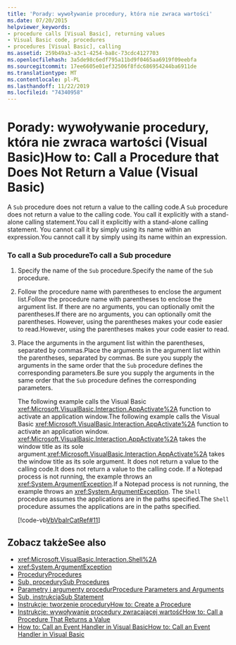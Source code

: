 ```yaml
---
title: 'Porady: wywoływanie procedury, która nie zwraca wartości'
ms.date: 07/20/2015
helpviewer_keywords:
- procedure calls [Visual Basic], returning values
- Visual Basic code, procedures
- procedures [Visual Basic], calling
ms.assetid: 259b49a3-a3c1-4254-ba8c-73cdc4127703
ms.openlocfilehash: 3a5de98c6edf795a11bd9f0465aa6919f09eebfa
ms.sourcegitcommit: 17ee6605e01ef32506f8fdc686954244ba6911de
ms.translationtype: MT
ms.contentlocale: pl-PL
ms.lasthandoff: 11/22/2019
ms.locfileid: "74340958"
---
```

# <a name="how-to-call-a-procedure-that-does-not-return-a-value-visual-basic"></a><span data-ttu-id="ddfda-102">Porady: wywoływanie procedury, która nie zwraca wartości (Visual Basic)</span><span class="sxs-lookup"><span data-stu-id="ddfda-102">How to: Call a Procedure that Does Not Return a Value (Visual Basic)</span></span>
<span data-ttu-id="ddfda-103">A `Sub` procedure does not return a value to the calling code.</span><span class="sxs-lookup"><span data-stu-id="ddfda-103">A `Sub` procedure does not return a value to the calling code.</span></span> <span data-ttu-id="ddfda-104">You call it explicitly with a stand-alone calling statement.</span><span class="sxs-lookup"><span data-stu-id="ddfda-104">You call it explicitly with a stand-alone calling statement.</span></span> <span data-ttu-id="ddfda-105">You cannot call it by simply using its name within an expression.</span><span class="sxs-lookup"><span data-stu-id="ddfda-105">You cannot call it by simply using its name within an expression.</span></span>  
  
### <a name="to-call-a-sub-procedure"></a><span data-ttu-id="ddfda-106">To call a Sub procedure</span><span class="sxs-lookup"><span data-stu-id="ddfda-106">To call a Sub procedure</span></span>  
  
1. <span data-ttu-id="ddfda-107">Specify the name of the `Sub` procedure.</span><span class="sxs-lookup"><span data-stu-id="ddfda-107">Specify the name of the `Sub` procedure.</span></span>  
  
2. <span data-ttu-id="ddfda-108">Follow the procedure name with parentheses to enclose the argument list.</span><span class="sxs-lookup"><span data-stu-id="ddfda-108">Follow the procedure name with parentheses to enclose the argument list.</span></span> <span data-ttu-id="ddfda-109">If there are no arguments, you can optionally omit the parentheses.</span><span class="sxs-lookup"><span data-stu-id="ddfda-109">If there are no arguments, you can optionally omit the parentheses.</span></span> <span data-ttu-id="ddfda-110">However, using the parentheses makes your code easier to read.</span><span class="sxs-lookup"><span data-stu-id="ddfda-110">However, using the parentheses makes your code easier to read.</span></span>  
  
3. <span data-ttu-id="ddfda-111">Place the arguments in the argument list within the parentheses, separated by commas.</span><span class="sxs-lookup"><span data-stu-id="ddfda-111">Place the arguments in the argument list within the parentheses, separated by commas.</span></span> <span data-ttu-id="ddfda-112">Be sure you supply the arguments in the same order that the `Sub` procedure defines the corresponding parameters.</span><span class="sxs-lookup"><span data-stu-id="ddfda-112">Be sure you supply the arguments in the same order that the `Sub` procedure defines the corresponding parameters.</span></span>  
  
     <span data-ttu-id="ddfda-113">The following example calls the Visual Basic <xref:Microsoft.VisualBasic.Interaction.AppActivate%2A> function to activate an application window.</span><span class="sxs-lookup"><span data-stu-id="ddfda-113">The following example calls the Visual Basic <xref:Microsoft.VisualBasic.Interaction.AppActivate%2A> function to activate an application window.</span></span> <span data-ttu-id="ddfda-114"><xref:Microsoft.VisualBasic.Interaction.AppActivate%2A> takes the window title as its sole argument.</span><span class="sxs-lookup"><span data-stu-id="ddfda-114"><xref:Microsoft.VisualBasic.Interaction.AppActivate%2A> takes the window title as its sole argument.</span></span> <span data-ttu-id="ddfda-115">It does not return a value to the calling code.</span><span class="sxs-lookup"><span data-stu-id="ddfda-115">It does not return a value to the calling code.</span></span> <span data-ttu-id="ddfda-116">If a Notepad process is not running, the example throws an <xref:System.ArgumentException>.</span><span class="sxs-lookup"><span data-stu-id="ddfda-116">If a Notepad process is not running, the example throws an <xref:System.ArgumentException>.</span></span> <span data-ttu-id="ddfda-117">The `Shell` procedure assumes the applications are in the paths specified.</span><span class="sxs-lookup"><span data-stu-id="ddfda-117">The `Shell` procedure assumes the applications are in the paths specified.</span></span>  
  
     [!code-vb[VbVbalrCatRef#11](~/samples/snippets/visualbasic/VS_Snippets_VBCSharp/VbVbalrCatRef/VB/Class1.vb#11)]  
  
## <a name="see-also"></a><span data-ttu-id="ddfda-118">Zobacz także</span><span class="sxs-lookup"><span data-stu-id="ddfda-118">See also</span></span>

- <xref:Microsoft.VisualBasic.Interaction.Shell%2A>
- <xref:System.ArgumentException>
- [<span data-ttu-id="ddfda-119">Procedury</span><span class="sxs-lookup"><span data-stu-id="ddfda-119">Procedures</span></span>](./index.md)
- [<span data-ttu-id="ddfda-120">Sub, procedury</span><span class="sxs-lookup"><span data-stu-id="ddfda-120">Sub Procedures</span></span>](./sub-procedures.md)
- [<span data-ttu-id="ddfda-121">Parametry i argumenty procedur</span><span class="sxs-lookup"><span data-stu-id="ddfda-121">Procedure Parameters and Arguments</span></span>](./procedure-parameters-and-arguments.md)
- [<span data-ttu-id="ddfda-122">Sub, instrukcja</span><span class="sxs-lookup"><span data-stu-id="ddfda-122">Sub Statement</span></span>](../../../../visual-basic/language-reference/statements/sub-statement.md)
- [<span data-ttu-id="ddfda-123">Instrukcje: tworzenie procedury</span><span class="sxs-lookup"><span data-stu-id="ddfda-123">How to: Create a Procedure</span></span>](./how-to-create-a-procedure.md)
- [<span data-ttu-id="ddfda-124">Instrukcje: wywoływanie procedury zwracającej wartość</span><span class="sxs-lookup"><span data-stu-id="ddfda-124">How to: Call a Procedure That Returns a Value</span></span>](./how-to-call-a-procedure-that-returns-a-value.md)
- [<span data-ttu-id="ddfda-125">How to: Call an Event Handler in Visual Basic</span><span class="sxs-lookup"><span data-stu-id="ddfda-125">How to: Call an Event Handler in Visual Basic</span></span>](./how-to-call-an-event-handler.md)
